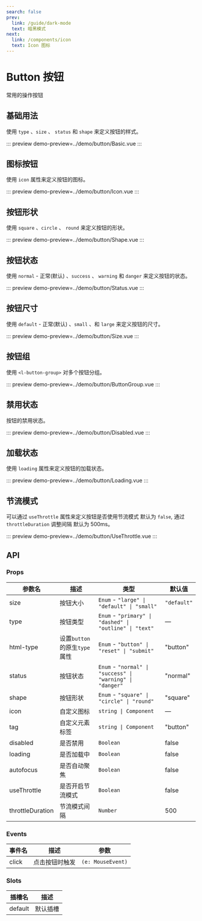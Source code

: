 ```yaml
---
search: false
prev:
  link: /guide/dark-mode
  text: 暗黑模式
next:
  link: /components/icon
  text: Icon 图标
---
```


# Button 按钮

常用的操作按钮

## 基础用法

使用 `type` 、`size` 、 `status` 和 `shape` 来定义按钮的样式。

::: preview
demo-preview=../demo/button/Basic.vue
:::

## 图标按钮

使用 `icon` 属性来定义按钮的图标。

::: preview
demo-preview=../demo/button/Icon.vue
:::

## 按钮形状

使用 `square` 、`circle` 、 `round` 来定义按钮的形状。

::: preview
demo-preview=../demo/button/Shape.vue
:::

## 按钮状态

使用 `normal` - 正常(默认) 、`success` 、 `warning` 和 `danger` 来定义按钮的状态。

::: preview
demo-preview=../demo/button/Status.vue
:::

## 按钮尺寸

使用 `default` - 正常(默认) 、`small` 、和 `large` 来定义按钮的尺寸。

::: preview
demo-preview=../demo/button/Size.vue
:::

## 按钮组

使用 `<l-button-group>` 对多个按钮分组。

::: preview
demo-preview=../demo/button/ButtonGroup.vue
:::

## 禁用状态

按钮的禁用状态。

::: preview
demo-preview=../demo/button/Disabled.vue
:::

## 加载状态

使用 `loading` 属性来定义按钮的加载状态。

::: preview
demo-preview=../demo/button/Loading.vue
:::

## 节流模式

可以通过 `useThrottle` 属性来定义按钮是否使用节流模式 默认为 `false`, 通过 `throttleDuration` 调整间隔 默认为 500ms。

::: preview
demo-preview=../demo/button/UseThrottle.vue
:::

## API

### Props

| 参数名           | 描述                         | 类型                                                      | 默认值      |
| ---------------- | ---------------------------- | --------------------------------------------------------- | ----------- |
| size             | 按钮大小                     | `Enum` - `"large" \| "default" \| "small"`                | `"default"` |
| type             | 按钮类型                     | `Enum` - `"primary" \| "dashed" \| "outline" \| "text"`   | —           |
| html-type        | 设置`button`的原生`type`属性 | `Enum` - `"button" \| "reset" \| "submit"`                | "button"    |
| status           | 按钮状态                     | `Enum` - `"normal" \| "success" \| "warning" \| "danger"` | "normal"    |
| shape            | 按钮形状                     | `Enum` - `"square" \| "circle" \| "round"`                | "square"    |
| icon             | 自定义图标                   | `string \| Component`                                     | —           |
| tag              | 自定义元素标签               | `string \| Component`                                     | "button"    |
| disabled         | 是否禁用                     | `Boolean`                                                 | false       |
| loading          | 是否加载中                   | `Boolean`                                                 | false       |
| autofocus        | 是否自动聚焦                 | `Boolean`                                                 | false       |
| useThrottle      | 是否开启节流模式             | `Boolean`                                                 | false       |
| throttleDuration | 节流模式间隔                 | `Number`                                                  | 500         |

### Events

| 事件名 | 描述           | 参数              |
| ------ | -------------- | ----------------- |
| click  | 点击按钮时触发 | `(e: MouseEvent)` |

### Slots

| 插槽名  | 描述     |
| ------- | -------- |
| default | 默认插槽 |
